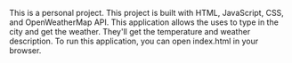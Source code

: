 This is a personal project.
This project is built with HTML, JavaScript, CSS, and OpenWeatherMap API.
This application allows the uses to type in the city and get the weather.
They'll get the temperature and weather description.
To run this application, you can open index.html in your browser.
